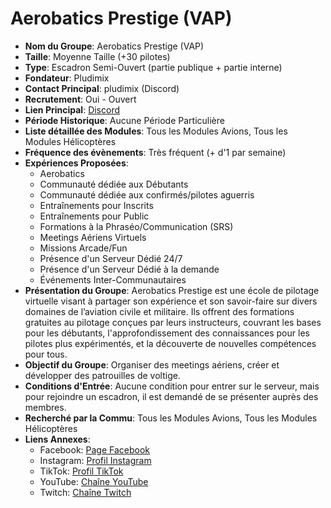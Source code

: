 # Aerobatics Prestige (VAP)

- **Nom du Groupe**: Aerobatics Prestige (VAP)
- **Taille**: Moyenne Taille (+30 pilotes)
- **Type**: Escadron Semi-Ouvert (partie publique + partie interne)
- **Fondateur**: Pludimix
- **Contact Principal**: pludimix (Discord)
- **Recrutement**: Oui - Ouvert
- **Lien Principal**: [Discord](https://discord.gg/V5SyVZxgTt)
- **Période Historique**: Aucune Période Particulière
- **Liste détaillée des Modules**: Tous les Modules Avions, Tous les Modules Hélicoptères
- **Fréquence des évènements**: Très fréquent (+ d'1 par semaine)
- **Expériences Proposées**:
  - Aerobatics
  - Communauté dédiée aux Débutants
  - Communauté dédiée aux confirmés/pilotes aguerris
  - Entraînements pour Inscrits
  - Entraînements pour Public
  - Formations à la Phraséo/Communication (SRS)
  - Meetings Aériens Virtuels
  - Missions Arcade/Fun
  - Présence d'un Serveur Dédié 24/7
  - Présence d'un Serveur Dédié à la demande
  - Événements Inter-Communautaires
- **Présentation du Groupe**: Aerobatics Prestige est une école de pilotage virtuelle visant à partager son expérience et son savoir-faire sur divers domaines de l’aviation civile et militaire. Ils offrent des formations gratuites au pilotage conçues par leurs instructeurs, couvrant les bases pour les débutants, l'approfondissement des connaissances pour les pilotes plus expérimentés, et la découverte de nouvelles compétences pour tous.
- **Objectif du Groupe**: Organiser des meetings aériens, créer et développer des patrouilles de voltige.
- **Conditions d'Entrée**: Aucune condition pour entrer sur le serveur, mais pour rejoindre un escadron, il est demandé de se présenter auprès des membres.
- **Recherché par la Commu**: Tous les Modules Avions, Tous les Modules Hélicoptères
- **Liens Annexes**:
  - Facebook: [Page Facebook](https://www.facebook.com/profile.php?id=100083374482829)
  - Instagram: [Profil Instagram](https://www.instagram.com/aerobaticsprestige/)
  - TikTok: [Profil TikTok](https://www.tiktok.com/@aerobaticsprestige/)
  - YouTube: [Chaîne YouTube](https://www.youtube.com/channel/UCHWZ3zRYWe66IVaa7sxBurA)
  - Twitch: [Chaîne Twitch](https://www.twitch.tv/aerobatics_prestige)